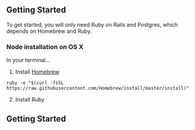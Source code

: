 ## Getting Started

To get started, you will only need Ruby on Rails and Postgres, which depends on Homebrew and Ruby.

### Node installation on OS X

In your terminal...

1. Install [Homebrew](https://brew.sh/)

  ```ruby -e "$(curl -fsSL https://raw.githubusercontent.com/Homebrew/install/master/install)"```
  
2. Install Ruby

## Getting Started


